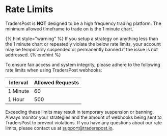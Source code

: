 # Rate Limits

TradersPost is **NOT** designed to be a high frequency trading platform. The minimum allowed timeframe to trade on is the 1 minute chart.

{% hint style="warning" %}
If you setup a strategy on anything less than the 1 minute chart or repeatedly violate the below rate limits, your account may be temporarily suspended or permanently banned if the issue is not addressed.
{% endhint %}

To ensure fair access and system integrity, please adhere to the following rate limits when using TradersPost webhooks:

| Interval | Allowed Requests |
| -------- | ---------------- |
| 1 Minute | 60               |
| 1 Hour   | 500              |

Exceeding these limits may result in temporary suspension or banning. Always monitor your strategies and the amount of webhooks being sent to TradersPost to prevent violations. If you have any questions about our rate limits, please contact us at [support@traderspost.io](mailto:support@traderspost.io).
